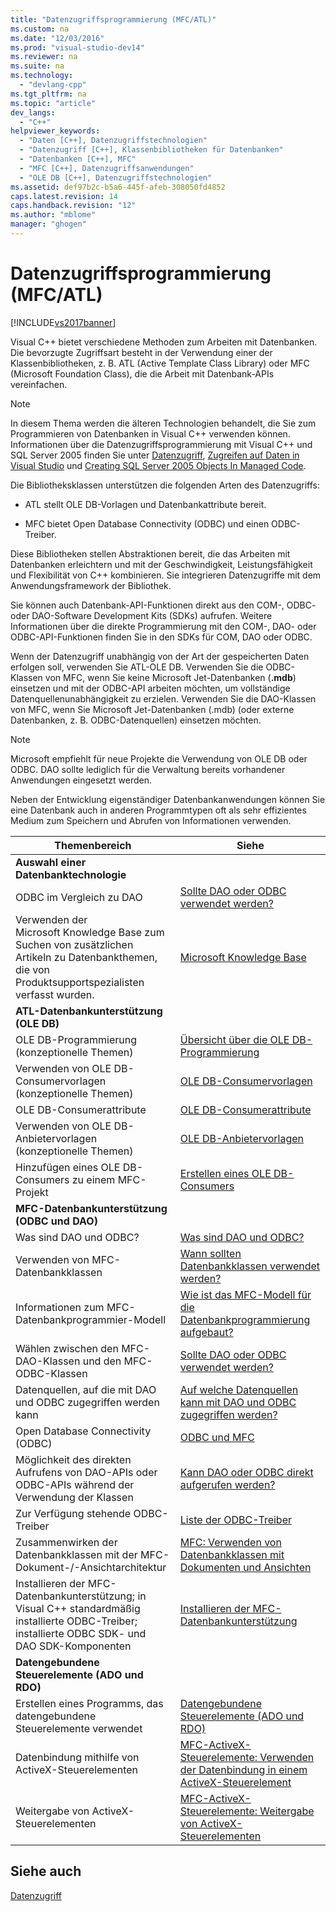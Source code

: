 ```yaml
---
title: "Datenzugriffsprogrammierung (MFC/ATL)"
ms.custom: na
ms.date: "12/03/2016"
ms.prod: "visual-studio-dev14"
ms.reviewer: na
ms.suite: na
ms.technology: 
  - "devlang-cpp"
ms.tgt_pltfrm: na
ms.topic: "article"
dev_langs: 
  - "C++"
helpviewer_keywords: 
  - "Daten [C++], Datenzugriffstechnologien"
  - "Datenzugriff [C++], Klassenbibliotheken für Datenbanken"
  - "Datenbanken [C++], MFC"
  - "MFC [C++], Datenzugriffsanwendungen"
  - "OLE DB [C++], Datenzugriffstechnologien"
ms.assetid: def97b2c-b5a6-445f-afeb-308050fd4852
caps.latest.revision: 14
caps.handback.revision: "12"
ms.author: "mblome"
manager: "ghogen"
---
```

# Datenzugriffsprogrammierung (MFC/ATL)
[!INCLUDE[vs2017banner](../assembler/inline/includes/vs2017banner.md)]

Visual C\+\+ bietet verschiedene Methoden zum Arbeiten mit Datenbanken.  Die bevorzugte Zugriffsart besteht in der Verwendung einer der Klassenbibliotheken, z. B. ATL \(Active Template Class Library\) oder MFC \(Microsoft Foundation Class\), die die Arbeit mit Datenbank\-APIs vereinfachen.  
  
> [!NOTE]
>  In diesem Thema werden die älteren Technologien behandelt, die Sie zum Programmieren von Datenbanken in Visual C\+\+ verwenden können.  Informationen über die Datenzugriffsprogrammierung mit Visual C\+\+ und SQL Server 2005 finden Sie unter [Datenzugriff](../dotnet/data-access-using-adonet-cpp-cli.md), [Zugreifen auf Daten in Visual Studio](../Topic/Accessing%20data%20in%20Visual%20Studio.md) und [Creating SQL Server 2005 Objects In Managed Code](assetId:///5358a825-e19b-49aa-8214-674ce5fed1da).  
  
 Die Bibliotheksklassen unterstützen die folgenden Arten des Datenzugriffs:  
  
-   ATL stellt OLE DB\-Vorlagen und Datenbankattribute bereit.  
  
-   MFC bietet Open Database Connectivity \(ODBC\) und einen ODBC\-Treiber.  
  
 Diese Bibliotheken stellen Abstraktionen bereit, die das Arbeiten mit Datenbanken erleichtern und mit der Geschwindigkeit, Leistungsfähigkeit und Flexibilität von C\+\+ kombinieren.  Sie integrieren Datenzugriffe mit dem Anwendungsframework der Bibliothek.  
  
 Sie können auch Datenbank\-API\-Funktionen direkt aus den COM\-, ODBC\- oder DAO\-Software Development Kits \(SDKs\) aufrufen.  Weitere Informationen über die direkte Programmierung mit den COM\-, DAO\- oder ODBC\-API\-Funktionen finden Sie in den SDKs für COM, DAO oder ODBC.  
  
 Wenn der Datenzugriff unabhängig von der Art der gespeicherten Daten erfolgen soll, verwenden Sie ATL\-OLE DB.  Verwenden Sie die ODBC\-Klassen von MFC, wenn Sie keine Microsoft Jet\-Datenbanken \(**.mdb**\) einsetzen und mit der ODBC\-API arbeiten möchten, um vollständige Datenquellenunabhängigkeit zu erzielen.  Verwenden Sie die DAO\-Klassen von MFC, wenn Sie Microsoft Jet\-Datenbanken \(.mdb\) \(oder externe Datenbanken, z. B. ODBC\-Datenquellen\) einsetzen möchten.  
  
> [!NOTE]
>  Microsoft empfiehlt für neue Projekte die Verwendung von OLE DB oder ODBC.  DAO sollte lediglich für die Verwaltung bereits vorhandener Anwendungen eingesetzt werden.  
  
 Neben der Entwicklung eigenständiger Datenbankanwendungen können Sie eine Datenbank auch in anderen Programmtypen oft als sehr effizientes Medium zum Speichern und Abrufen von Informationen verwenden.  
  
|Themenbereich|Siehe|  
|-------------------|-----------|  
|**Auswahl einer Datenbanktechnologie**||  
|ODBC im Vergleich zu  DAO|[Sollte DAO oder ODBC verwendet werden?](../data/should-i-use-dao-or-odbc-q.md)|  
|Verwenden der Microsoft Knowledge Base zum Suchen von zusätzlichen Artikeln zu Datenbankthemen, die von Produktsupportspezialisten verfasst wurden.|[Microsoft Knowledge Base](../data/where-can-i-find-microsoft-knowledge-base-articles-on-database-topics-q.md)|  
|**ATL\-Datenbankunterstützung \(OLE DB\)**||  
|OLE DB\-Programmierung \(konzeptionelle Themen\)|[Übersicht über die OLE DB\-Programmierung](../data/oledb/ole-db-programming-overview.md)|  
|Verwenden von OLE DB\-Consumervorlagen \(konzeptionelle Themen\)|[OLE DB\-Consumervorlagen](../data/oledb/ole-db-consumer-templates-cpp.md)|  
|OLE DB\-Consumerattribute|[OLE DB\-Consumerattribute](../windows/ole-db-consumer-attributes.md)|  
|Verwenden von OLE DB\-Anbietervorlagen \(konzeptionelle Themen\)|[OLE DB\-Anbietervorlagen](../data/oledb/ole-db-provider-templates-cpp.md)|  
|Hinzufügen eines OLE DB\-Consumers zu einem MFC\-Projekt|[Erstellen eines OLE DB\-Consumers](../data/oledb/creating-an-ole-db-consumer.md)|  
|**MFC\-Datenbankunterstützung \(ODBC und DAO\)**||  
|Was sind DAO und ODBC?|[Was sind DAO und ODBC?](../data/what-are-dao-and-odbc-q.md)|  
|Verwenden von MFC\-Datenbankklassen|[Wann sollten Datenbankklassen verwendet werden?](../data/when-should-i-use-the-database-classes-q.md)|  
|Informationen zum MFC\-Datenbankprogrammier\-Modell|[Wie ist das MFC\-Modell für die Datenbankprogrammierung aufgebaut?](../data/what-is-the-mfc-database-programming-model-q.md)|  
|Wählen zwischen den MFC\-DAO\-Klassen und den MFC\-ODBC\-Klassen|[Sollte DAO oder ODBC verwendet werden?](../data/should-i-use-dao-or-odbc-q.md)|  
|Datenquellen, auf die mit DAO und ODBC zugegriffen werden kann|[Auf welche Datenquellen kann mit DAO und ODBC zugegriffen werden?](../data/what-data-sources-can-i-access-with-dao-and-odbc-q.md)|  
|Open Database Connectivity \(ODBC\)|[ODBC und MFC](../data/odbc/odbc-and-mfc.md)|  
|Möglichkeit des direkten Aufrufens von DAO\-APIs oder ODBC\-APIs während der Verwendung der Klassen|[Kann DAO oder ODBC direkt aufgerufen werden?](../data/can-i-call-dao-or-odbc-directly-q.md)|  
|Zur Verfügung stehende ODBC\-Treiber|[Liste der ODBC\-Treiber](../data/odbc/odbc-driver-list.md)|  
|Zusammenwirken der Datenbankklassen mit der MFC\-Dokument\-\/\-Ansichtarchitektur|[MFC: Verwenden von Datenbankklassen mit Dokumenten und Ansichten](../data/mfc-using-database-classes-with-documents-and-views.md)|  
|Installieren der MFC\-Datenbankunterstützung; in Visual C\+\+ standardmäßig installierte ODBC\-Treiber; installierte ODBC SDK\- und DAO SDK\-Komponenten|[Installieren der MFC\-Datenbankunterstützung](../data/installing-mfc-database-support.md)|  
|**Datengebundene Steuerelemente \(ADO und RDO\)**||  
|Erstellen eines Programms, das datengebundene Steuerelemente verwendet|[Datengebundene Steuerelemente \(ADO und RDO\)](../data/ado-rdo/data-bound-controls-ado-and-rdo.md)|  
|Datenbindung mithilfe von ActiveX\-Steuerelementen|[MFC\-ActiveX\-Steuerelemente: Verwenden der Datenbindung in einem ActiveX\-Steuerelement](../mfc/mfc-activex-controls-using-data-binding-in-an-activex-control.md)|  
|Weitergabe von ActiveX\-Steuerelementen|[MFC\-ActiveX\-Steuerelemente: Weitergabe von ActiveX\-Steuerelementen](../mfc/mfc-activex-controls-distributing-activex-controls.md)|  
  
## Siehe auch  
 [Datenzugriff](../Topic/Data%20Access%20in%20Visual%20C++.md)